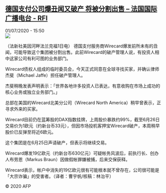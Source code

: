 <!--1593615398000-->
[德国支付公司爆丑闻又破产   将被分割出售 – 法国国际广播电台 - RFI](http://www.rfi.fr//cn/contenu/20200701-%E5%BE%B7%E5%9B%BD%E6%94%AF%E4%BB%98%E5%85%AC%E5%8F%B8%E7%88%86%E4%B8%91%E9%97%BB%E5%8F%88%E7%A0%B4%E4%BA%A7-%E5%B0%86%E8%A2%AB%E5%88%86%E5%89%B2%E5%87%BA%E5%94%AE)
------

<div>01/07/2020 - 15:50</div><img src="https://s.rfi.fr/media/display/71eac83a-bba3-11ea-b3b1-005056a964fe/w:310/p:16x9/int0018b.200701215003.jpg"><div class="t-content__body u-clearfix"><div class="m-interstitial"></div><p>（法新社美因河畔法兰克福1日电）    德国支付服务商Wirecard爆发前所未有的丑闻，可能导致这个集团被分割出售。此前Wirecard的破产管理人说，有投资人相中这家公司有利可图的业务部门。</p><p>    Wirecard债权人组成的临时委员会，今天正式同意在全球寻找买家，并确认律师杰斐（Michael Jaffe）担任破产管理人。</p><p>    杰斐稍晚发表声明表示：「世界各地许多投资人已表达，有意收购在市场上成功的核心业务或独立业务部门。」</p><p>    总部在美国的Wirecard北美分公司（Wirecard North America）稍早曾表示，正寻求外来的买家。</p><p>    Wirecard目前仍在蓝筹股的DAX指数挂牌，上周股价暴跌约99%，截至6月26日交易价为1欧元（约新台币33元），但因市场投机客押宝Wirecard破产，本周稍早股价已反弹至将近6欧元。</p><p>    这个集团是在6月25日声请破产，但表示将继续交易。</p><p>    Wirecard爆发19亿欧元（约新台币630亿元）可疑帐务风波后，前执行长、创办人布劳恩（Markus Braun）因做假帐罪嫌被捕，后来交保获释。</p><p>    Wirecard表示，帐户中消失的19亿欧元很有可能根本就不曾存在，公司很可能是「大宗诈骗」的受害者。（译者：曹宇帆/核稿：林治平）</p><p class="t-copyright">© 2020 AFP</p>        </div>
